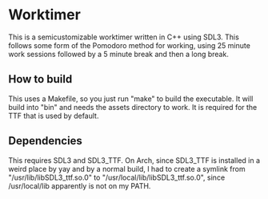 # Worktimer

This is a semicustomizable worktimer written in C++ using SDL3. This follows some form of the Pomodoro method for working, using 25 minute work sessions followed by a 5 minute break and then a long break.

## How to build

This uses a Makefile, so you just run "make" to build the executable. It will build into "bin" and needs the assets directory to work. It is required for the TTF that is used by default.

## Dependencies

This requires SDL3 and SDL3\_TTF. On Arch, since SDL3\_TTF is installed in a weird place by yay and by a normal build, I had to create a symlink from "/usr/lib/libSDL3\_ttf.so.0" to "/usr/local/lib/libSDL3\_ttf.so.0", since /usr/local/lib apparently is not on my PATH.
